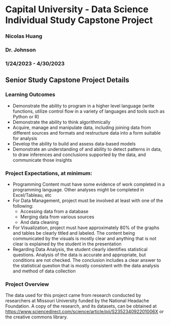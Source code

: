 # Capital University - Data Science Individual Study Capstone Project
### Nicolas Huang
### Dr. Johnson
### 1/24/2023 - 4/30/2023

## Senior Study Capstone Project Details

### Learning Outcomes
- Demonstrate the ability to program in a higher level language (write functions, utilize
control flow in a variety of languages and tools such as Python or R)
- Demonstrate the ability to think algorithmically
- Acquire, manage and manipulate data, including joining data from different sources and
formats and restructure data into a form suitable for analysis
- Develop the ability to build and assess data-based models
- Demonstrate an understanding of and ability to detect patterns in data, to draw
inferences and conclusions supported by the data, and communicate those insights

### Project Expectations, at minimum:
- Programming Content must have some evidence of work completed in a programming language. Other analyses might be completed in Excel/Tableau, etc
- For Data Management, project must be involved at least with one of the following:
  - Accessing data from a database
  - Merging data from various sources
  - And data cleaning
- For Visualization, project must have approximately 80% of the graphs and tables be clearly titled and labeled. The content being communicated by the visuals is mostly clear and anything that is not clear is explained by the student in the presentation
- Regarding Data Analysis, the student clearly identifies statistical questions. Analysis of the data is accurate and appropriate, but conditions are not checked. The conclusion includes a clear answer to the statistical question that is mostly consistent with the data analysis and method of data collection

### Project Overview
The data used for this project came from research conducted by researchers at Missouri University funded by the National Headache Foundation. A copy of the research, and its datasets, can be obtained at https://www.sciencedirect.com/science/article/pii/S235234092201006X or the creative commons library. 
